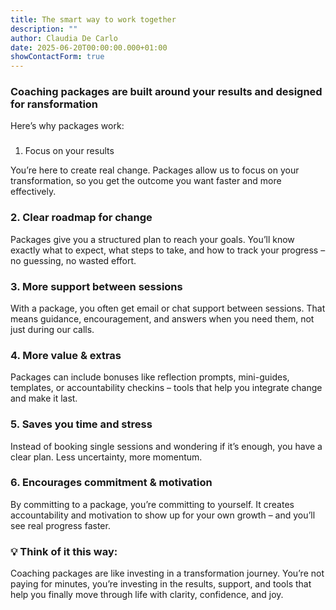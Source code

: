 ```yaml
---
title: The smart way to work together
description: ""
author: Claudia De Carlo
date: 2025-06-20T00:00:00.000+01:00
showContactForm: true
---
```

### Coaching packages are built around your results and designed for ransformation

Here’s why packages work:

### 

1. Focus on your results

You’re here to create real change. Packages allow us to focus on your transformation, so you get the outcome you want faster and more effectively.

### 2. Clear roadmap for change

Packages give you a structured plan to reach your goals. You’ll know exactly what to expect, what steps to take, and how to track your progress – no guessing, no wasted effort.

### 3. More support between sessions

With a package, you often get email or chat support between sessions. That means guidance, encouragement, and answers when you need them, not just during our calls.

### 4. More value & extras

Packages can include bonuses like reflection prompts, mini-guides, templates, or accountability checkins – tools that help you integrate change and make it last.

### 5. Saves you time and stress

Instead of
booking single sessions and wondering if it’s enough, you have a clear plan.
Less uncertainty, more momentum.

### 6. Encourages commitment & motivation

By committing to a package, you’re committing to yourself. It creates accountability and motivation to show up for your own growth – and you’ll see real progress faster.



### 💡 Think of it this way: 

Coaching packages are like investing in a transformation journey. You’re not paying for minutes, you’re investing in the results, support, and tools that help you finally move through life with clarity, confidence, and joy.
